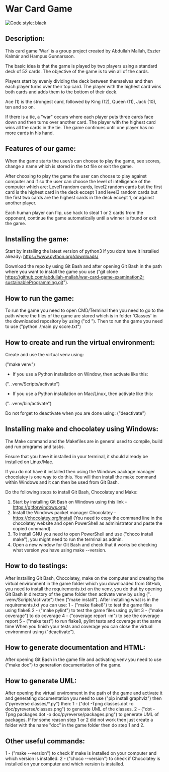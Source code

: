 War Card Game
=============

[![Code style: black](https://img.shields.io/badge/code%20style-black-000000.svg)](https://github.com/psf/black)

Description:
------------
This card game 'War' is a group project created by Abdullah Mallah, Eszter Kalmár and Hampus Gunnarsson.

The basic idea is that the game is played by two players using a standard deck of 52 cards.
The objective of the game is to win all of the cards.

Players start by evenly dividing the deck between themselves and then each player turns over their top card. 
The player with the highest card wins both cards and adds them to the bottom of their deck. 

Ace (1) is the strongest card, followed by King (12), Queen (11), Jack (10), ten and so on.

If there is a tie, a "war" occurs where each player puts three cards face down and then turns over another card.
The player with the highest card wins all the cards in the tie. The game continues until one player has no more 
cards in his hand.

Features of our game:
---------------------
When the game starts the user/s can choose to play the game, see scores, change a name which is stored in the txt
file or exit the game.

After choosing to play the game the user can choose to play against computer and if so the user can choose the level
of intelligence of the computer which are: Level1 random cards, level2 random cards but the first card is the highest
card in the deck eccept 1 and level3 random cards but the first two cards are the highest cards in the deck eccept 1,
or against another player.

Each human player can flip, use hack to steal 1 or 2 cards from the opponent, continue the game automatically until
a winner is found or exit the game.

Installing the game:
--------------------
Start by installing the latest version of python3 if you dont have it installed already:
https://www.python.org/downloads/

Download the repo by using Git Bash and after opening Git Bash in the path where you want to install the game
you use ("git clone <https://github.com/abdullah-mallah/war-card-game-examination2-sustainableProgramming.git>").

How to run the game:
--------------------
To run the game you need to open CMD/Terminal then you need to go to the path where the files of the game are stored which is in
folder 'Classes' in the downloaded repository by using ("cd <path>"). Then to run the game you need to use ("python .\main.py score.txt")

How to create and run the virtual environment:
----------------------------------------------
Create and use the virtual venv using:

("make venv")

- If you use a Python installation on Window, then activate like this:

(". .venv/Scripts/activate")

- If you use a Python installation on Mac/Linux, then activate like this:

(". .venv/bin/activate")

Do not forget to deactivate when you are done using:
("deactivate")

Installing make and chocolatey using Windows:
---------------------------------------------
The Make command and the Makefiles are in general used to compile, build and run programs and tasks.

Ensure that you have it installed in your terminal, it should already be installed on Linux/Mac.

If you do not have it installed then using the Windows package manager chocolatey is one way to do this. 
You will then install the make command within Windows and it can then be used from Git Bash.

Do the following steps to install Git Bash, Chocolatey and Make:

1. Start by installing Git Bash on Windows using this link - https://gitforwindows.org/
2. Install the Windows packet manager Chocolatey - https://chocolatey.org/install
(You need to copy the command line in the chocolatey website and open PowerShell as administrator and paste the copied command).
3. To install GNU you need to open PowerShell and use ("choco install make"), you might need to run the terminal as admin.
4. Open a new window for Git Bash and check that it works be checking what version you have using make --version.

How to do testings:
-------------------
After installing Git Bash, Chocolatey, make on the computer and creating the virtual environment in the game folder which
you downloaded from GitHub, you need to install the requirements.txt on the venv, you do that by opening Git Bash in
directory of the game folder then activate venv by using (". .venv/Scripts/activate") then ("make install").
After installing what is in the requirements.txt you can use:
1 - ("make flake8") to test the game files using flake8
2 - ("make pylint") to test the game files using pylint
3 - ("make coverage") to do coverage
4 - ("coverage report -m") to see the coverage report
5 - ("make test") to run flake8, pylint tests and coverage at the same time
When you finish your tests and coverage you can close the virtual environment using ("deactivate").

How to generate documentation and HTML:
---------------------------------------
After opening Git Bash in the game file and activating venv you need to use ("make doc") to generation documentation of the
game.

How to generate UML:
--------------------
After opening the virtual environment in the path of the game and activate it and generating documentation you need to
use ("pip install graphviz") then ("pyreverse classes/*.py") then:
1 - ("dot -Tpng classes.dot -o doc/pyreverse/classes.png") to generate UML of the classes.
2 - ("dot -Tpng packages.dot -o doc/pyreverse/packages.png") to generate UML of packages.
If for some reason step 1 or 2 did not work then just create a folder with the name "doc" in the game folder then do step 1 and 2.

Other useful commands:
----------------------
1 - ("make --version") to check if make is installed on your computer and which version is installed.
2 - ("choco --version") to check if Chocolatey is installed on your computer and which version is installed.
